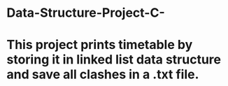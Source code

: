 # Data-Structure-Project-C-
# This project prints timetable by storing it in linked list data structure and save all clashes in a .txt file.
